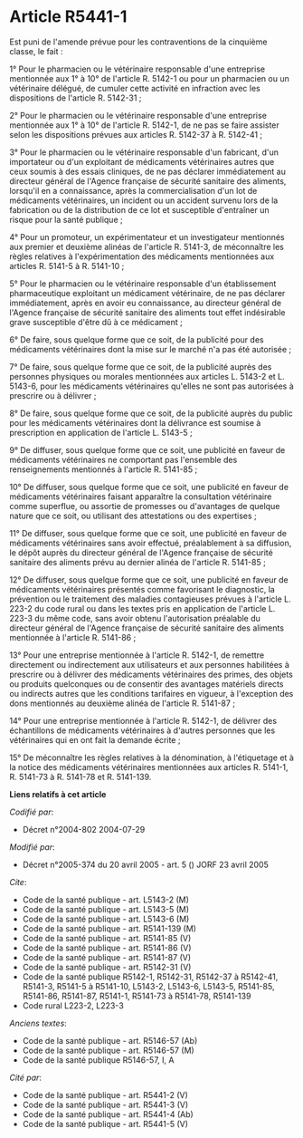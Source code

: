 # Article R5441-1

Est puni de l'amende prévue pour les contraventions de la cinquième classe, le fait :

1° Pour le pharmacien ou le vétérinaire responsable d'une entreprise mentionnée aux 1° à 10° de l'article R. 5142-1 ou pour
un pharmacien ou un vétérinaire délégué, de cumuler cette activité en infraction avec les dispositions de l'article R.
5142-31 ;

2° Pour le pharmacien ou le vétérinaire responsable d'une entreprise mentionnée aux 1° à 10° de l'article R. 5142-1, de ne
pas se faire assister selon les dispositions prévues aux articles R. 5142-37 à R. 5142-41 ;

3° Pour le pharmacien ou le vétérinaire responsable d'un fabricant, d'un importateur ou d'un exploitant de médicaments
vétérinaires autres que ceux soumis à des essais cliniques, de ne pas déclarer immédiatement au directeur général de l'Agence
française de sécurité sanitaire des aliments, lorsqu'il en a connaissance, après la commercialisation d'un lot de médicaments
vétérinaires, un incident ou un accident survenu lors de la fabrication ou de la distribution de ce lot et susceptible
d'entraîner un risque pour la santé publique ;

4° Pour un promoteur, un expérimentateur et un investigateur mentionnés aux premier et deuxième alinéas de l'article R.
5141-3, de méconnaître les règles relatives à l'expérimentation des médicaments mentionnées aux articles R. 5141-5 à R.
5141-10 ;

5° Pour le pharmacien ou le vétérinaire responsable d'un établissement pharmaceutique exploitant un médicament vétérinaire,
de ne pas déclarer immédiatement, après en avoir eu connaissance, au directeur général de l'Agence française de sécurité
sanitaire des aliments tout effet indésirable grave susceptible d'être dû à ce médicament ;

6° De faire, sous quelque forme que ce soit, de la publicité pour des médicaments vétérinaires dont la mise sur le marché n'a
pas été autorisée ;

7° De faire, sous quelque forme que ce soit, de la publicité auprès des personnes physiques ou morales mentionnées aux
articles L. 5143-2 et L. 5143-6, pour les médicaments vétérinaires qu'elles ne sont pas autorisées à prescrire ou à
délivrer ;

8° De faire, sous quelque forme que ce soit, de la publicité auprès du public pour les médicaments vétérinaires dont la
délivrance est soumise à prescription en application de l'article L. 5143-5 ;

9° De diffuser, sous quelque forme que ce soit, une publicité en faveur de médicaments vétérinaires ne comportant pas
l'ensemble des renseignements mentionnés à l'article R. 5141-85 ;

10° De diffuser, sous quelque forme que ce soit, une publicité en faveur de médicaments vétérinaires faisant apparaître la
consultation vétérinaire comme superflue, ou assortie de promesses ou d'avantages de quelque nature que ce soit, ou utilisant
des attestations ou des expertises ;

11° De diffuser, sous quelque forme que ce soit, une publicité en faveur de médicaments vétérinaires sans avoir effectué,
préalablement à sa diffusion, le dépôt auprès du directeur général de l'Agence française de sécurité sanitaire des aliments
prévu au dernier alinéa de l'article R. 5141-85 ;

12° De diffuser, sous quelque forme que ce soit, une publicité en faveur de médicaments vétérinaires présentés comme
favorisant le diagnostic, la prévention ou le traitement des maladies contagieuses prévues à l'article L. 223-2 du code rural
ou dans les textes pris en application de l'article L. 223-3 du même code, sans avoir obtenu l'autorisation préalable du
directeur général de l'Agence française de sécurité sanitaire des aliments mentionnée à l'article R. 5141-86 ;

13° Pour une entreprise mentionnée à l'article R. 5142-1, de remettre directement ou indirectement aux utilisateurs et aux
personnes habilitées à prescrire ou à délivrer des médicaments vétérinaires des primes, des objets ou produits quelconques ou
de consentir des avantages matériels directs ou indirects autres que les conditions tarifaires en vigueur, à l'exception des
dons mentionnés au deuxième alinéa de l'article R. 5141-87 ;

14° Pour une entreprise mentionnée à l'article R. 5142-1, de délivrer des échantillons de médicaments vétérinaires à d'autres
personnes que les vétérinaires qui en ont fait la demande écrite ;

15° De méconnaître les règles relatives à la dénomination, à l'étiquetage et à la notice des médicaments vétérinaires
mentionnées aux articles R. 5141-1, R. 5141-73 à R. 5141-78 et R. 5141-139.

**Liens relatifs à cet article**

_Codifié par_:

  - Décret n°2004-802 2004-07-29

_Modifié par_:

  - Décret n°2005-374 du 20 avril 2005 - art. 5 () JORF 23 avril 2005

_Cite_:

  - Code de la santé publique - art. L5143-2 (M)
  - Code de la santé publique - art. L5143-5 (M)
  - Code de la santé publique - art. L5143-6 (M)
  - Code de la santé publique - art. R5141-139 (M)
  - Code de la santé publique - art. R5141-85 (V)
  - Code de la santé publique - art. R5141-86 (V)
  - Code de la santé publique - art. R5141-87 (V)
  - Code de la santé publique - art. R5142-31 (V)
  - Code de la santé publique R5142-1, R5142-31, R5142-37 à R5142-41, R5141-3, R5141-5 à R5141-10, L5143-2, L5143-6, L5143-5, R5141-85, R5141-86, R5141-87, R5141-1, R5141-73 à R5141-78, R5141-139
  - Code rural L223-2, L223-3

_Anciens textes_:

  - Code de la santé publique - art. R5146-57 (Ab)
  - Code de la santé publique - art. R5146-57 (M)
  - Code de la santé publique R5146-57, I, A

_Cité par_:

  - Code de la santé publique - art. R5441-2 (V)
  - Code de la santé publique - art. R5441-3 (V)
  - Code de la santé publique - art. R5441-4 (Ab)
  - Code de la santé publique - art. R5441-5 (V)
